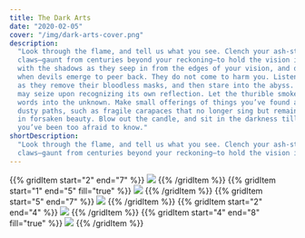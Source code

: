 ```yaml
---
title: The Dark Arts
date: "2020-02-05"
cover: "/img/dark-arts-cover.png"
description:
  "Look through the flame, and tell us what you see. Clench your ash-stained
  claws—gaunt from centuries beyond your reckoning—to hold the vision in place. Grapple
  with the shadows as they seep in from the edges of your vision, and do not quaver
  when devils emerge to peer back. They do not come to harm you. Listen to them. Watch
  as they remove their bloodless masks, and then stare into the abyss. Your heart
  may seize upon recognizing its own reflection. Let the thurible smoke carry your
  words into the unknown. Make small offerings of things you’ve found along life’s
  dusty paths, such as fragile carapaces that no longer sing but remain untouched
  in forsaken beauty. Blow out the candle, and sit in the darkness till you find what
  you’ve been too afraid to know."
shortDescription:
  "Look through the flame, and tell us what you see. Clench your ash-stained
  claws—gaunt from centuries beyond your reckoning—to hold the vision in place."
---
```


{{% gridItem start="2" end="7" %}}
![](/img/dark-arts/dark-arts-11.png)
{{% /gridItem %}}
{{% gridItem start="1" end="5" fill="true" %}}
![](/img/dark-arts/dark-arts-16.png)
{{% /gridItem %}}
{{% gridItem start="5" end="7" %}}
![](/img/dark-arts/dark-arts-4.png)
{{% /gridItem %}}
{{% gridItem start="2" end="4" %}}
![](/img/dark-arts/dark-arts-2.png)
{{% /gridItem %}}
{{% gridItem start="4" end="8" fill="true" %}}
![](/img/dark-arts/dark-arts-12.png)
{{% /gridItem %}}
